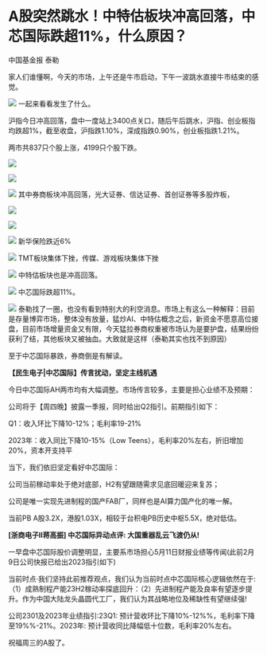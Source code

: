 # A股突然跳水！中特估板块冲高回落，中芯国际跌超11%，什么原因？

中国基金报 泰勒

家人们谁懂啊，今天的市场，上午还是牛市启动，下午一波跳水直接牛市结束的感觉。

![](https://inews.gtimg.com/newsapp_bt/0/15791869054/1000)
一起来看看发生了什么。

沪指今日冲高回落，盘中一度站上3400点关口，随后午后跳水，沪指、创业板指均跌超1%，截至收盘，沪指跌1.10%，深成指跌0.90%，创业板指跌1.21%。

两市共837只个股上涨，4199只个股下跌。

![](https://inews.gtimg.com/newsapp_bt/0/15791869080/1000)

![](https://inews.gtimg.com/newsapp_bt/0/15791869082/1000)

![](https://inews.gtimg.com/newsapp_bt/0/15791869087/1000)
其中券商板块冲高回落，光大证券、信达证券、首创证券等多股炸板，

![](https://inews.gtimg.com/newsapp_bt/0/15791869142/1000)

![](https://inews.gtimg.com/newsapp_bt/0/15791869144/1000)

![](https://inews.gtimg.com/newsapp_bt/0/15791869145/1000)
新华保险跌近6%

![](https://inews.gtimg.com/newsapp_bt/0/15791869176/1000)
TMT板块集体下挫，传媒、游戏板块集体下挫

![](https://inews.gtimg.com/newsapp_bt/0/15791869177/1000)
中特估板块也是冲高回落。

![](https://inews.gtimg.com/newsapp_bt/0/15791869178/1000)
中芯国际跌超11%。

![](https://inews.gtimg.com/newsapp_bt/0/15791869209/1000)
泰勒找了一圈，也没有看到特别大的利空消息。市场上有这么一种解释：目前是存量博弈市场，整体没有放量，猛炒AI、中特估概念之后，新资金不愿意高位接盘，目前市场增量资金又有限，今天猛拉券商权重被市场认为是要护盘，结果纷纷获利了结，其他板块又被抽血。大致就是这样（泰勒其实也找不到原因）

至于中芯国际暴跌，券商倒是有解读。

**【民生电子|中芯国际】传言扰动，坚定主线机遇**

今日中芯国际AH两市均有大幅调整。市场传言较多，主要是担心业绩不及预期：

公司将于【周四晚】披露一季报，同时给出Q2指引。前期指引如下：

Q1：收入环比下降10-12%；毛利率19-21%

2023年：收入同比下降10-15%（Low Teens），毛利率20%左右，折旧增加20%，资本开支持平

当下，我们依旧坚定看好中芯国际：

️公司当前稼动率处于绝对底部，H2有望跟随需求见底回暖迎来复苏；

️公司是唯一实现先进制程的国产FAB厂，同样也是AI算力国产化的唯一解。

️当前PB A股3.2X，港股1.03X，相较于台积电PB历史中枢5.5X，绝对低估。

**[浙商电子II蒋高振] 中芯国际异动点评: 大国重器乱云飞渡仍从!**

一早盘中芯国际股价调整明显，主要系市场担心5月11日财报业绩等传闻(此前2月9日公司快报已给出2023指引如下)

当前时点·我们坚持此前推荐观点，我们认为当前时点中芯国际核心逻辑依然在于:
（1）成熟制程产能23H2稼动率探底回升：（2）先进制程产能及良率有望逐步提升。作为中国大陆龙头晶圆代工厂，我们认为其战略地位及稀缺性有望继续强!

公司2301及2023年业绩指引:23Q1: 预计营收环比下降10%-12%%，毛利率下降至19%%-21%。2023年:
预计营收同比降幅低十位数，毛利率20%左右。

祝福周三的A股了。

